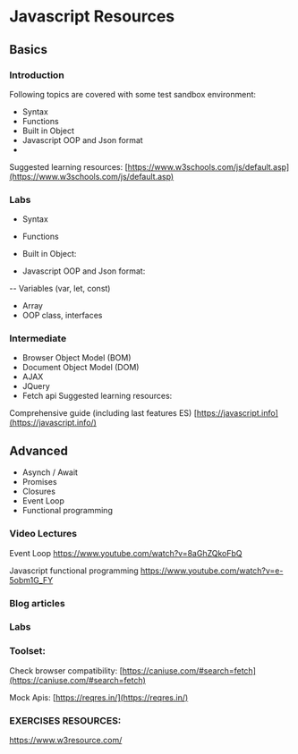 # Javascript Resources


## Basics

### Introduction
Following topics are covered with some test sandbox environment:

 - Syntax
 - Functions
 - Built in Object
 - Javascript OOP and Json format
 -

Suggested learning resources:
[https://www.w3schools.com/js/default.asp](https://www.w3schools.com/js/default.asp)

### Labs
 - Syntax
 
 - Functions

 - Built in Object:
 
 - Javascript OOP and Json format:
 
 -- Variables (var, let, const)
-  Array
-  OOP class, interfaces



### Intermediate

 - Browser Object Model (BOM)
 - Document Object Model (DOM)
 - AJAX
 - JQuery
- Fetch api
Suggested learning resources:

Comprehensive guide (including last features ES)
[https://javascript.info](https://javascript.info/)



## Advanced
- Asynch / Await
- Promises
- Closures
- Event Loop
- Functional programming

### Video Lectures
Event Loop
https://www.youtube.com/watch?v=8aGhZQkoFbQ

Javascript functional programming
https://www.youtube.com/watch?v=e-5obm1G_FY


### Blog articles


### Labs


### Toolset:



Check browser compatibility:
[https://caniuse.com/#search=fetch](https://caniuse.com/#search=fetch)


Mock Apis:
[https://reqres.in/](https://reqres.in/)


###  EXERCISES RESOURCES:
https://www.w3resource.com/

<!--stackedit_data:
eyJoaXN0b3J5IjpbLTEzMzg4ODA2OSwtODg2MTg0NjQ5LC0zOD
I1NDI4MTIsLTE5NzE0MTYwNTksMTM3NzQyMTI5NSwxOTAwODk5
NjExLDE3NDc4ODgyMTMsNzI0MzYxNzg5LC0xMTU1NTQzMjQyLD
gxODg3MDY2NywtOTI4NjA1NTg5LDE1NTM0MTQ3ODUsLTk1MzUz
Njk5LC0yMDkwOTg2ODAxLDMyODg1MjMwNSw5MTUwNzYzMDUsLT
UxMTU4MTM1OSwxMjU5MDEyNTAwXX0=
-->